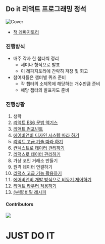 ## Do it 리액트 프로그래밍 정석

![Cover](https://image.yes24.com/momo/TopCate2918/MidCate010/291798691.jpg)

- [책 레파지토리](https://github.com/justinpark/justin-do-it-react)

### 진행방식

- 매주 각자 한 챕터씩 정리
  - 세미나 형식으로 발표
  - 이 레파지토리에 간략히 저장 및 회고
- 참여자들은 챕터별 퀴즈 준비
  - 각 챕터의 소제목에 해당하는 개수만큼 준비
  - 해당 챕터의 발표자도 준비

### 진행상황

1. 생략
2. [리액트 ES6 문법 액기스](20200830/chapter2.md)
3. [리액트 컴포넌트](20200830/chapter3.md)
4. [에어비앤비 디자인 시스템 따라 하기](20200906/chapter4.md)
5. [리액트 고급 기술 따라 하기](20200906/chapter5.md)
6. [컨텍스트로 데이터 관리하기](20200906/chapter6.md)
7. [리덕스로 데이터 관리하기](20200913/chapter7.md)
8. 가상 코인 거래소 만들기
9. 원격 데이터 연결하기
10. [리덕스 고급 기능 활용하기](20200913/chapter10.md)
11. [에어비앤비 개발 방식으로 비동기 제어하기](20200917/chapter11.md)
12. [리액트 라우터 적용하기](20200917/chapter12.md)
13. [(부록)비밀 레시피](20200917/appendix.md)

#### Contributors

<a href="https://github.com/Road-of-CODEr/do-it-react/graphs/contributors">
  <img src="https://contributors-img.web.app/image?repo=Road-of-CODEr/do-it-react" />
</a>

# JUST DO IT
